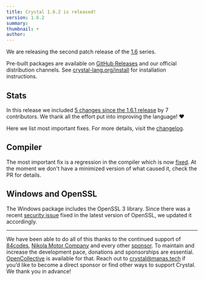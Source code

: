 ```yaml
---
title: Crystal 1.6.2 is released!
version: 1.6.2
summary:
thumbnail: +
author:
---
```


We are releasing the second patch release of the [1.6](/2022/10/06/1.6.0-released/) series.

Pre-built packages are available on [GitHub Releases](https://github.com/crystal-lang/crystal/releases/tag/1.6.2) and our official distribution channels.
See [crystal-lang.org/install](https://crystal-lang.org/install/) for installation instructions.

## Stats

In this release we included [5 changes since the 1.6.1 release](https://github.com/crystal-lang/crystal/pulls?q=is%3Apr+milestone%3A1.6.2) by 7 contributors. We thank all the effort put into improving the language! ❤️

Here we list most important fixes. For more details, visit the [changelog](https://github.com/crystal-lang/crystal/releases/tag/1.6.2).

## Compiler

The most important fix is a regression in the compiler which is now [fixed](https://github.com/crystal-lang/crystal/pull/12709). At the moment we don't have a minimized version of what caused it, check the PR for details.

## Windows and OpenSSL

The Windows package includes the OpenSSL 3 library. Since there was a recent [security issue](https://openssl.org/blog/blog/2022/11/01/email-address-overflows) fixed in the latest version of OpenSSL, we updated it accordingly.

---

We have been able to do all of this thanks to the continued support of [84codes](https://www.84codes.com/), [Nikola Motor Company](https://nikolamotor.com/) and every other [sponsor](/sponsors). To maintain and increase the development pace, donations and sponsorships are essential. [OpenCollective](https://opencollective.com/crystal-lang) is available for that. Reach out to [crystal@manas.tech](mailto:crystal@manas.tech) if you’d like to become a direct sponsor or find other ways to support Crystal. We thank you in advance!
